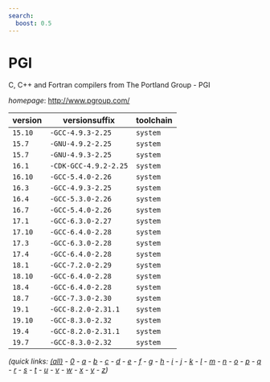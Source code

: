 ```yaml
---
search:
  boost: 0.5
---
```

# PGI

C, C++ and Fortran compilers from The Portland Group - PGI

*homepage*: <http://www.pgroup.com/>

version | versionsuffix | toolchain
--------|---------------|----------
``15.10`` | ``-GCC-4.9.3-2.25`` | ``system``
``15.7`` | ``-GNU-4.9.2-2.25`` | ``system``
``15.7`` | ``-GNU-4.9.3-2.25`` | ``system``
``16.1`` | ``-CDK-GCC-4.9.2-2.25`` | ``system``
``16.10`` | ``-GCC-5.4.0-2.26`` | ``system``
``16.3`` | ``-GCC-4.9.3-2.25`` | ``system``
``16.4`` | ``-GCC-5.3.0-2.26`` | ``system``
``16.7`` | ``-GCC-5.4.0-2.26`` | ``system``
``17.1`` | ``-GCC-6.3.0-2.27`` | ``system``
``17.10`` | ``-GCC-6.4.0-2.28`` | ``system``
``17.3`` | ``-GCC-6.3.0-2.28`` | ``system``
``17.4`` | ``-GCC-6.4.0-2.28`` | ``system``
``18.1`` | ``-GCC-7.2.0-2.29`` | ``system``
``18.10`` | ``-GCC-6.4.0-2.28`` | ``system``
``18.4`` | ``-GCC-6.4.0-2.28`` | ``system``
``18.7`` | ``-GCC-7.3.0-2.30`` | ``system``
``19.1`` | ``-GCC-8.2.0-2.31.1`` | ``system``
``19.10`` | ``-GCC-8.3.0-2.32`` | ``system``
``19.4`` | ``-GCC-8.2.0-2.31.1`` | ``system``
``19.7`` | ``-GCC-8.3.0-2.32`` | ``system``


*(quick links: [(all)](../index.md) - [0](../0/index.md) - [a](../a/index.md) - [b](../b/index.md) - [c](../c/index.md) - [d](../d/index.md) - [e](../e/index.md) - [f](../f/index.md) - [g](../g/index.md) - [h](../h/index.md) - [i](../i/index.md) - [j](../j/index.md) - [k](../k/index.md) - [l](../l/index.md) - [m](../m/index.md) - [n](../n/index.md) - [o](../o/index.md) - [p](../p/index.md) - [q](../q/index.md) - [r](../r/index.md) - [s](../s/index.md) - [t](../t/index.md) - [u](../u/index.md) - [v](../v/index.md) - [w](../w/index.md) - [x](../x/index.md) - [y](../y/index.md) - [z](../z/index.md))*

